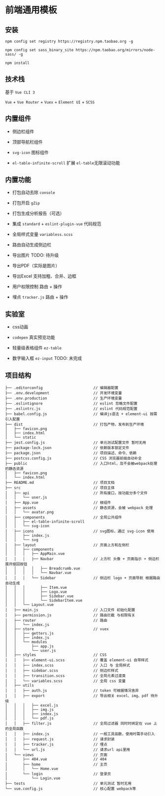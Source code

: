 # 前端通用模板

## 安装

`npm config set registry https://registry.npm.taobao.org -g`

`npm config set sass_binary_site https://npm.taobao.org/mirrors/node-sass/ -g`

`npm install`

## 技术栈

基于 `Vue CLI 3`

`Vue` + `Vue Router` + `Vuex` + `Element UI` + `SCSS`

## 内置组件

* 侧边栏组件

* 顶部导航栏组件

* `svg-icon` 图标组件

* `el-table-infinite-scroll` 扩展 `el-table`无限滚动功能

## 内置功能

* 打包自动去除 `console`

* 打包开启 `gZip`

* 打包生成分析报告（可选）

* 集成 `standard` + `eslint-plugin-vue` 代码规范

* 全局样式变量 `variabless.scss`

* 路由自动生成侧边栏

* 导出图片 TODO: 待升级

* 导出PDF（实际是图片）

* 导出Excel 支持加粗、合并、边框

* 用户权限控制 路由 + 操作

* 埋点 `tracker.js` 路由 + 操作

## 实验室

* css动画

* `codepen` 真实预览功能

* 轻量级表格组件 `ez-table`

* 数字输入框 `ez-input` TODO: 未完成

## 项目结构

```text
├── .editorconfig                       // 编辑器配置
├── .env.development                    // 开发环境变量
├── .env.production                     // 生产环境变量
├── .eslintignore                       // eslint 忽略文件配置
├── .eslintrc.js                        // eslint 代码规范配置
├── babel.config.js                     // 编译js语法 + element-ui 按需引入配置
├── dist                                // 打包产物，发布到生产环境
│   ├── favicon.png
│   ├── index.html
│   └── static
├── jest.config.js                      // 单元测试配置文件 暂时无用
├── package-lock.json                   // 依赖版本锁定文件
├── package.json                        // 项目描述、命令、依赖
├── postcss.config.js                   // CSS 浏览器前缀自动补全
├── public                              // 入口html，及不会被webpack处理的静态资源
│   ├── favicon.png
│   └── index.html
├── README.md                           // 项目文档
├── src                                 // 项目主体
│   ├── api                             // 所有接口，按功能分多个文件
│   │   └── user.js
│   ├── App.vue                         // 根组件
│   ├── assets                          // 静态资源，会被 webpack 处理
│   │   └── avatar.png
│   ├── components                      // 全局公共组件
│   │   ├── el-table-infinite-scroll
│   │   └── svg-icon
│   ├── icons                           // svg图标，通过 svg-icon 使用
│   │   ├── index.js
│   │   └── svg
│   ├── layout                          // 页面上方和左侧栏
│   │   ├── components
│   │   │   ├── AppMain.vue
│   │   │   ├── Navbar                  // 上方栏 头像 + 页面指示 + 侧边栏展开缩回按钮
│   │   │   │   ├── Breadcrumb.vue
│   │   │   │   └── Navbar.vue
│   │   │   └── Sidebar                 // 侧边栏 logo + 页面导航 根据路由自动生成
│   │   │       ├── Item.vue
│   │   │       ├── Logo.vue
│   │   │       ├── Sidebar.vue
│   │   │       └── SidebarItem.vue
│   │   └── Layout.vue
│   ├── main.js                         // 入口文件 初始化配置
│   ├── permission.js                   // 路由拦截 与权限有关
│   ├── router                          // 路由
│   │   └── index.js
│   ├── store                           // vuex
│   │   ├── getters.js
│   │   ├── index.js
│   │   └── modules
│   │       ├── app.js
│   │       └── user.js
│   ├── styles                          // CSS
│   │   ├── element-ui.scss             // 覆盖 element-ui 自带样式
│   │   ├── index.scss                  // 入口 与 全局样式
│   │   ├── sidebar.scss                // 侧边栏样式
│   │   ├── transition.scss             // 全局元素过渡类
│   │   └── variables.scss              // 全局 css 变量
│   ├── utils
│   │   ├── auth.js                     // token 可根据情况舍弃
│   │   ├── export                      // 导出相关 excel、img、pdf 待升级
│   │   │   ├── excel.js
│   │   │   ├── img.js
│   │   │   ├── index.js
│   │   │   └── pdf.js
│   │   ├── filter.js                   // 全局过滤器 同时时绑定在 vue 上的全局函数
│   │   ├── index.js                    // 一般工具函数，使用时需手动引入
│   │   ├── request.js                  // 请求封装
│   │   ├── tracker.js                  // 埋点
│   │   └── url.js                      // 请求url api里用
│   └── views                           // 页面
│       ├── 404.vue                     // 404
│       ├── home                        // 主页
│       │   └── Home.vue
│       └── login                       // 登录页
│           └── Login.vue
├── tests                               // 单元测试 暂时无用
└── vue.config.js                       // 核心配置 webpack等
```
